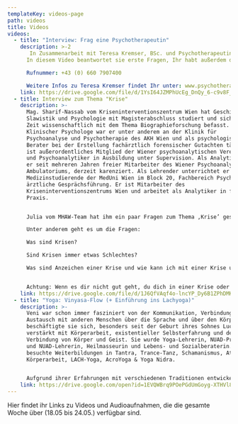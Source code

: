 ```yaml
---
templateKey: videos-page
path: videos
title: Videos
videos:
  - title: "Interview: Frag eine Psychotherapeutin"
    description: >-2
       In Zusammenarbeit mit Teresa Kremser, BSc. und Psychotherapeutin in Ausbildung unter Supervision ermöglichen wir es Euch, Fragen zu klären, die ihr zum Thema Psychotherapie habt.
      In diesem Video beantwortet sie erste Fragen, Ihr habt außerdem die Möglichkeit sie bei weiteren Fragen oder bei psychotherapeutischer Beratung TELEFONISCH zu erreichen.

      Rufnummer: +43 (0) 660 7907400

      Weitere Infos zu Teresa Kremser findet Ihr unter: www.psychotherapie-kremser.at
    link: https://drive.google.com/file/d/1YsI64JZMPhUcEg_DnQy_6-c9v8F_GGgJ/view?usp=sharing
  - title: Interview zum Thema "Krise"
    description: >-
      Mag. Sharif-Nassab vom Kriseninterventionszentrum Wien hat Geschichte,
      Slawistik und Psychologie mit Magisterabschluss studiert und sich lange
      Zeit wissenschaftlich mit dem Thema Biographieforschung befasst. Als
      Klinischer Psychologe war er unter anderem an der Klinik für
      Psychoanalyse und Psychotherapie des AKH Wien und als psychologischer
      Berater bei der Erstellung fachärztlich forensischer Gutachten tätig. Er
      ist außerordentliches Mitglied der Wiener psychoanalytischen Vereinigung
      und Psychoanalytiker in Ausbildung unter Supervision. Als Analytiker ist
      er seit mehreren Jahren freier Mitarbeiter des Wiener Psychoanalytischen
      Ambulatoriums, derzeit karenziert. Als Lehrender unterrichtet er
      Medizinstudierende der MedUni Wien im Block 20, Fachbereich Psychiatrie
      ärztliche Gesprächsführung. Er ist Mitarbeiter des
      Kriseninterventionszentrums Wien und arbeitet als Analytiker in freier
      Praxis.


      Julia vom MHAW-Team hat ihm ein paar Fragen zum Thema ‚Krise’ gestellt. 

      Unter anderem geht es um die Fragen:

      Was sind Krisen?

      Sind Krisen immer etwas Schlechtes?

      Was sind Anzeichen einer Krise und wie kann ich mit einer Krise umgehen?


      Achtung: Wenn es dir nicht gut geht, du dich in einer Krise oder belastenden Situation befindest, dann gibt es immer Anlaufstellen, an die du dich wenden kannst. Eine davon ist das Kriseninterventionszentrum in Wien. Ähnliche Institutionen gibt es auch in anderen Städten! Auf unserer Website („Unterstützung finden”) findest du außerdem weitere hilfreiche Anlaufstellen, die dich unterstützen.” Passt auf euch auf und alles Liebe!
    link: https://drive.google.com/file/d/1J6QfVAqf4o-lncYP_Dy6B1ZPhDMKWDD8/view?usp=sharing
  - title: "Yoga: Vinyasa-Flow (+ Einführung ins Lachyoga)"
    description: >-
      Veni war schon immer fasziniert von der Kommunikation, Verbindung und dem
      Austausch mit anderen Menschen über die Sprache und über den Körper. So
      beschäftigte sie sich, besonders seit der Geburt ihres Sohnes Luca 1990,
      verstärkt mit Körperarbeit, existentieller Selbsterfahrung und der
      Verbindung von Körper und Geist. Sie wurde Yoga-Lehrerin, NUAD-Praktikerin
      und NUAD-Lehrerin, Heilmasseurin und Lebens- und Sozialberaterin. Sie
      besuchte Weiterbildungen in Tantra, Trance-Tanz, Schamanismus, Atem- und
      Körperarbeit, LACH-Yoga, AcroYoga & Yoga Nidra.


      Aufgrund ihrer Erfahrungen mit verschiedenen Traditionen entwickelte sie eine eigene Körperarbeit, die sie „FLOW-NUAD – The Art of Flow“ nennt.
    link: https://drive.google.com/open?id=1EVQWBrq9POePGdUmGoyg-XTHVl8AnjXG
---
```

Hier findet ihr Links zu Videos und Audioaufnahmen, die die gesamte Woche über (18.05 bis 24.05.) verfügbar sind.